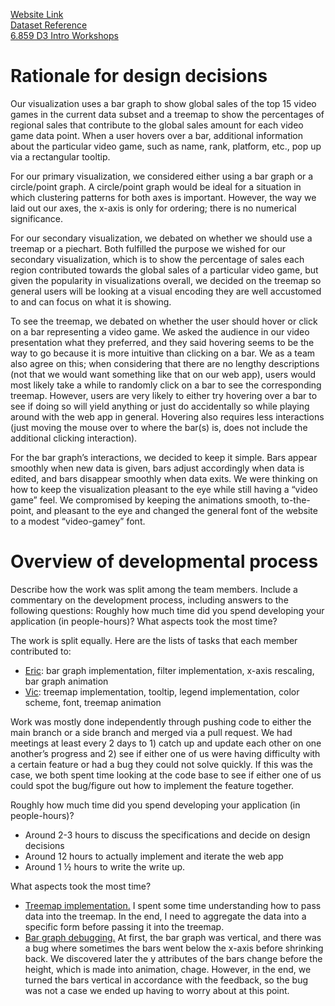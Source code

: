 [Website Link](https://6859-sp21.github.io/a4-videogamessales/visualization.html)  
[Dataset Reference](https://raw.githubusercontent.com/6859-sp21/a4-videogamessales/main/vgsalesglobale.csv)  
[6.859 D3 Intro Workshops](https://github.com/6859-sp21/d3intro)

# Rationale for design decisions

Our visualization uses a bar graph to show global sales of the top 15 video games in the current data subset and a treemap to show the percentages of regional sales that contribute to the global sales amount for each video game data point. When a user hovers over a bar, additional information about the particular video game, such as name, rank, platform, etc., pop up via a rectangular tooltip. 

For our primary visualization, we considered either using a bar graph or a circle/point graph. A circle/point graph would be ideal for a situation in which clustering patterns for both axes is important. However, the way we laid out our axes, the x-axis is only for ordering; there is no numerical significance. 

For our secondary visualization, we debated on whether we should use a treemap or a piechart. Both fulfilled the purpose we wished for our secondary visualization, which is to show the percentage of sales each region contributed towards the global sales of a particular video game, but given the popularity in visualizations overall, we decided on the treemap so general users will be looking at a visual encoding they are well accustomed to and can focus on what it is showing. 

To see the treemap, we debated on whether the user should hover or click on a bar representing a video game. We asked the audience in our video presentation what they preferred, and they said hovering seems to be the way to go because it is more intuitive than clicking on a bar. We as a team also agree on this; when considering that there are no lengthy descriptions (not that we would want something like that on our web app), users would most likely take a while to randomly click on a bar to see the corresponding treemap. However, users are very likely to either try hovering over a bar to see if doing so will yield anything or just do accidentally so while playing around with the web app in general. Hovering also requires less interactions (just moving the mouse over to where the bar(s) is, does not include the additional clicking interaction).

For the bar graph’s interactions, we decided to keep it simple. Bars appear smoothly when new data is given, bars adjust accordingly when data is edited, and bars disappear smoothly when data exits. We were thinking on how to keep the visualization pleasant to the eye while still having a “video game” feel. We compromised by keeping the animations smooth, to-the-point, and pleasant to the eye and changed the general font of the website to a modest “video-gamey” font. 

# Overview of developmental process
 
Describe how the work was split among the team members. Include a commentary on the development process, including answers to the following questions: Roughly how much time did you spend developing your application (in people-hours)? What aspects took the most time?

The work is split equally. Here are the lists of tasks that each member contributed to:

- <u>Eric</u>: bar graph implementation, filter implementation, x-axis rescaling, bar graph animation
- <u>Vic</u>: treemap implementation, tooltip, legend implementation, color scheme, font, treemap animation

Work was mostly done independently through pushing code to either the main branch or a side branch and merged via a pull request. We had meetings at least every 2 days to 1) catch up and update each other on one another’s progress and 2) see if either one of us were having difficulty with a certain feature or had a bug they could not solve quickly. If this was the case, we both spent time looking at the code base to see if either one of us could spot the bug/figure out how to implement the feature together. 

Roughly how much time did you spend developing your application (in people-hours)?
- Around 2-3 hours to discuss the specifications and decide on design decisions
- Around 12 hours to actually implement and iterate the web app
- Around 1 ½ hours to write the write up. 

What aspects took the most time?   
- <u>Treemap implementation.</u> I spent some time understanding how to pass data into the treemap. In the end, I need to aggregate the data into a specific form before passing it into the treemap.
- <u>Bar graph debugging.</u> At first, the bar graph was vertical, and there was a bug where sometimes the bars went below the x-axis before shrinking back. We discovered later the y attributes of the bars change before the height, which is made into animation, chage. However, in the end, we turned the bars vertical in accordance with the feedback, so the bug was not a case we ended up having to worry about at this point.